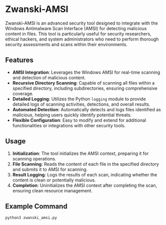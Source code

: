 # Zwanski-AMSI

Zwanski-AMSI is an advanced security tool designed to integrate with the Windows Antimalware Scan Interface (AMSI) for detecting malicious content in files. This tool is particularly useful for security researchers, ethical hackers, and system administrators who need to perform thorough security assessments and scans within their environments.

## Features

- **AMSI Integration**: Leverages the Windows AMSI for real-time scanning and detection of malicious content.
- **Recursive Directory Scanning**: Capable of scanning all files within a specified directory, including subdirectories, ensuring comprehensive coverage.
- **Detailed Logging**: Utilizes the Python `logging` module to provide detailed logs of scanning activities, detections, and overall results.
- **Automated Detection**: Automatically detects and logs files identified as malicious, helping users quickly identify potential threats.
- **Flexible Configuration**: Easy to modify and extend for additional functionalities or integrations with other security tools.

## Usage

1. **Initialization**: The tool initializes the AMSI context, preparing it for scanning operations.
2. **File Scanning**: Reads the content of each file in the specified directory and submits it to AMSI for scanning.
3. **Result Logging**: Logs the results of each scan, indicating whether the content is clean or potentially malicious.
4. **Completion**: Uninitializes the AMSI context after completing the scan, ensuring clean resource management.

## Example Command

```bash
python3 zwanski_amsi.py
